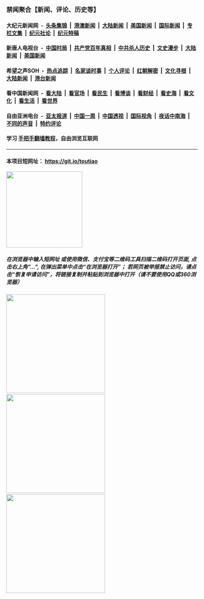### 禁闻聚合【新闻、评论、历史等】

#### 大纪元新闻网 &nbsp;-&nbsp; [头条集锦](indexes/E头条集锦.md?t=03032102) &nbsp;|&nbsp; [港澳新闻](indexes/E港澳新闻.md?t=03032102)  &nbsp;|&nbsp; [大陆新闻](indexes/E大陆新闻.md?t=03032102) &nbsp;|&nbsp; [美国新闻](indexes/E美国新闻.md?t=03032102) &nbsp;|&nbsp; [国际新闻](indexes/E国际新闻.md?t=03032102) &nbsp;|&nbsp; [专栏文集](indexes/E专栏文集.md?t=03032102) &nbsp;|&nbsp; [纪元社论](indexes/E纪元社论.md?t=03032102) &nbsp;|&nbsp; [纪元特稿](indexes/E纪元特稿.md?t=03032102) 

#### 新唐人电视台 &nbsp;-&nbsp; [中国时局](indexes/N中国时局.md?t=03032102) &nbsp;|&nbsp; [共产党百年真相](indexes/N共产党百年真相.md?t=03032102) &nbsp;|&nbsp; [中共杀人历史](indexes/N中共杀人历史.md?t=03032102) &nbsp;|&nbsp; [文史漫步](indexes/N文史漫步.md?t=03032102) &nbsp;|&nbsp; [大陆新闻](indexes/N大陆新闻.md?t=03032102) &nbsp;|&nbsp; [美国新闻](indexes/N美国新闻.md?t=03032102)

#### 希望之声SOH &nbsp;-&nbsp; [热点追踪](indexes/H热点追踪.md?t=03032102) &nbsp;|&nbsp; [名家谈时事](indexes/H名家谈时事.md?t=03032102) &nbsp;|&nbsp; [个人评论](indexes/H个人评论.md?t=03032102)  &nbsp;|&nbsp; [红朝解密](indexes/H红朝解密.md?t=03032102) &nbsp;|&nbsp; [文化寻根](indexes/H文化寻根.md?t=03032102) &nbsp;|&nbsp; [大陆新闻](indexes/H大陆新闻.md?t=03032102) &nbsp;|&nbsp; [港台新闻](indexes/H港台新闻.md?t=03032102)

#### 看中国新闻网 &nbsp;-&nbsp; [看大陆](indexes/S看大陆.md?t=03032102) &nbsp;|&nbsp; [看官场](indexes/S看官场.md?t=03032102) &nbsp;|&nbsp; [看民生](indexes/S看民生.md?t=03032102)  &nbsp;|&nbsp; [看博谈](indexes/S看博谈.md?t=03032102) &nbsp;|&nbsp; [看财经](indexes/S看财经.md?t=03032102) &nbsp;|&nbsp; [看史海](indexes/S看史海.md?t=03032102) &nbsp;|&nbsp; [看文化](indexes/S看文化.md?t=03032102) &nbsp;|&nbsp; [看生活](indexes/S看生活.md?t=03032102) &nbsp;|&nbsp; [看世界](indexes/S看世界.md?t=03032102)

#### 自由亚洲电台 &nbsp;-&nbsp; [亚太报道](indexes/R亚太报道.md?t=03032102) &nbsp;|&nbsp; [中国一周](indexes/R中国一周.md?t=03032102) &nbsp;|&nbsp; [中国透视](indexes/R中国透视.md?t=03032102)  &nbsp;|&nbsp; [国际视角](indexes/R国际视角.md?t=03032102) &nbsp;|&nbsp; [夜话中南海](indexes/R夜话中南海.md?t=03032102) &nbsp;|&nbsp; [不同的声音](indexes/R不同的声音.md?t=03032102) &nbsp;|&nbsp; [特约评论](indexes/R特约评论.md?t=03032102)

#### 学习 [手把手翻墙教程](https://github.com/gfw-breaker/guides/wiki)，自由浏览互联网

----

#### 本项目短网址： https://git.io/toutiao
<img src="https://raw.githubusercontent.com/gfw-breaker/banned-news/master/scripts/img/qr.png" width="200px"/>  

##### 在浏览器中输入短网址 或使用微信、支付宝等二维码工具扫描二维码打开页面, 点击右上角"...", 在弹出菜单中点击“在浏览器打开”； 若网页被举报禁止访问，请点击“恢复申请访问”，将链接复制并粘贴到浏览器中打开（请不要使用QQ或360浏览器）

<img src="https://raw.githubusercontent.com/gfw-breaker/banned-news/master/scripts/img/1.png" width="260px"/> &nbsp; <img src="https://raw.githubusercontent.com/gfw-breaker/banned-news/master/scripts/img/2.png" width="260px"/> &nbsp; <img src="https://raw.githubusercontent.com/gfw-breaker/banned-news/master/scripts/img/3.png" width="260px"/>
